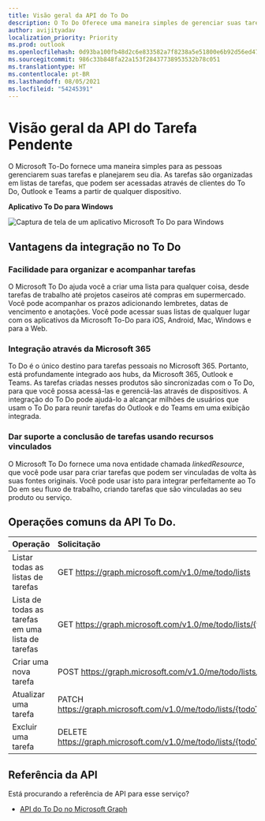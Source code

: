 ```yaml
---
title: Visão geral da API do To Do
description: O To Do Oferece uma maneira simples de gerenciar suas tarefas e planejar o seu dia
author: avijityadav
localization_priority: Priority
ms.prod: outlook
ms.openlocfilehash: 0d93ba100fb48d2c6e833582a7f8238a5e51800e6b92d56ed4707e2aad2d8499
ms.sourcegitcommit: 986c33b848fa22a153f28437738953532b78c051
ms.translationtype: HT
ms.contentlocale: pt-BR
ms.lasthandoff: 08/05/2021
ms.locfileid: "54245391"
---
```

# <a name="to-do-api-overview"></a>Visão geral da API do Tarefa Pendente
O Microsoft To-Do fornece uma maneira simples para as pessoas gerenciarem suas tarefas e planejarem seu dia. As tarefas são organizadas em listas de tarefas, que podem ser acessadas através de clientes do To Do, Outlook e Teams a partir de qualquer dispositivo.

**Aplicativo To Do para Windows**

![Captura de tela de um aplicativo Microsoft To Do para Windows](./images/todo-windows-app.png "Imagem de um aplicativo Microsoft To Do para Windows")

## <a name="why-integrate-with-to-do"></a>Vantagens da integração no To Do

### <a name="ease-of-organizing-and-tracking-tasks"></a>Facilidade para organizar e acompanhar tarefas
O Microsoft To Do ajuda você a criar uma lista para qualquer coisa, desde tarefas de trabalho até projetos caseiros até compras em supermercado. Você pode acompanhar os prazos adicionando lembretes, datas de vencimento e anotações. Você pode acessar suas listas de qualquer lugar com os aplicativos da Microsoft To-Do para iOS, Android, Mac, Windows e para a Web. 

### <a name="integrate-across-microsoft-365"></a>Integração através da Microsoft 365
To Do é o único destino para tarefas pessoais no Microsoft 365. Portanto, está profundamente integrado aos hubs, da Microsoft 365, Outlook e Teams. As tarefas criadas nesses produtos são sincronizadas com o To Do, para que você possa acessá-las e gerenciá-las através de dispositivos. A integração do To Do pode ajudá-lo a alcançar milhões de usuários que usam o To Do para reunir tarefas do Outlook e do Teams em uma exibição integrada.  

### <a name="support-task-completion-using-linked-resources"></a>Dar suporte a conclusão de tarefas usando recursos vinculados
O Microsoft To Do fornece uma nova entidade chamada _linkedResource_, que você pode usar para criar tarefas que podem ser vinculadas de volta às suas fontes originais. Você pode usar isto para integrar perfeitamente ao To Do em seu fluxo de trabalho, criando tarefas que são vinculadas ao seu produto ou serviço. 

## <a name="common-to-do-api-operations"></a>Operações comuns da API To Do.

|Operação|Solicitação|
|:--------|:--|
| Listar todas as listas de tarefas | GET https://graph.microsoft.com/v1.0/me/todo/lists |
| Lista de todas as tarefas em uma lista de tarefas | GET https://graph.microsoft.com/v1.0/me/todo/lists/{todoTaskListId}/tasks |
| Criar uma nova tarefa | POST https://graph.microsoft.com/v1.0/me/todo/lists/{todoTaskListId}/tasks |
| Atualizar uma tarefa | PATCH https://graph.microsoft.com/v1.0/me/todo/lists/{todoTaskListId}/tasks/{todoTaskId} |
| Excluir uma tarefa | DELETE https://graph.microsoft.com/v1.0/me/todo/lists/{todoTaskListId}/tasks/{todoTaskId} |

## <a name="api-reference"></a>Referência da API
Está procurando a referência de API para esse serviço?

- [API do To Do no Microsoft Graph](/graph/api/resources/todo-overview)

